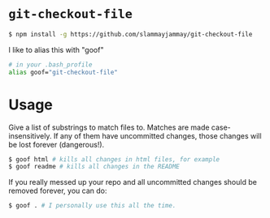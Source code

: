 # `git-checkout-file`

```sh
$ npm install -g https://github.com/slammayjammay/git-checkout-file
```

I like to alias this with "goof"
```sh
# in your .bash_profile
alias goof="git-checkout-file"
```

# Usage

Give a list of substrings to match files to. Matches are made case-insensitively. If any of them have uncommitted changes, those changes will be lost forever (dangerous!).
```sh
$ goof html # kills all changes in html files, for example
$ goof readme # kills all changes in the README
```

If you really messed up your repo and all uncommitted changes should be removed forever, you can do:
```sh
$ goof . # I personally use this all the time.
```
